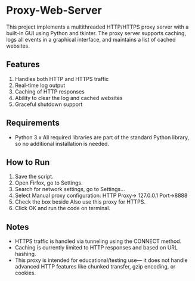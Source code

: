 # Proxy-Web-Server

This project implements a multithreaded HTTP/HTTPS proxy server with a built-in GUI using Python and tkinter. The proxy server supports caching, logs all events in a graphical interface, and maintains a list of cached websites.

## Features
1. Handles both HTTP and HTTPS traffic
2. Real-time log output
3. Caching of HTTP responses
4. Ability to clear the log and cached websites
5. Graceful shutdown support

## Requirements
- Python 3.x
All required libraries are part of the standard Python library, so no additional installation is needed.

## How to Run
1. Save the script.
2. Open Firfox, go to Settings.
3. Search for network settings, go to Settings...
4. Select Manual proxy configuration:
    HTTP Proxy-> 127.0.0.1 Port->8888
5. Check the box beside Also use this proxy for HTTPS.
6. Click OK and run the code on terminal.

## Notes
- HTTPS traffic is handled via tunneling using the CONNECT method.
- Caching is currently limited to HTTP responses and based on URL hashing.
- This proxy is intended for educational/testing use— it does not handle advanced HTTP features like chunked transfer, gzip encoding, or cookies.
